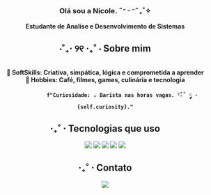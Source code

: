 
<div align="center">
<h3 align="center"> Olá sou a Nicole. ˶ᵔ ᵕ ᵔ˶₊˚✧ </h3>
<strong>  Estudante de Analise e Desenvolvimento de Sistemas

## <div align="center">⋅˚₊‧ ୨୧ ‧₊˚ ⋅ Sobre mim</div>  
<div align="center">
    <br>
  🫧 <strong>SoftSkills:</strong> Criativa, simpática, lógica e comprometida a aprender
  <br>
  🌿 <strong>Hobbies:</strong> Café, filmes, games, culinária e tecnologia  
  <br>
<p>
</p>
    
               f"Curiosidade: ☕️ Barista nas horas vagas. 𓍢ִ໋✧˚ ༘ ⋆   {self.curiosity}."




## ‧₊˚ ⋅ Tecnologias que uso  
<p align="center">
  <img src="https://img.shields.io/badge/-HTML5-orange?style=flat-square&logo=html5&logoColor=white">
  <img src="https://img.shields.io/badge/-CSS3-blue?style=flat-square&logo=css3&logoColor=white">
  <img src="https://img.shields.io/badge/-JavaScript-yellow?style=flat-square&logo=javascript&logoColor=white">
  <img src="https://img.shields.io/badge/-Python-3776AB?style=flat-square&logo=python&logoColor=white">
  <img src="https://img.shields.io/badge/-React-61DAFB?style=flat-square&logo=react&logoColor=white">


</p>

## ‧₊˚ ⋅ Contato  
<p align="center">
  <a href="https://www.linkedin.com/in/nicole-alves-678628283/">
    <img src="https://img.shields.io/badge/-LinkedIn-blue?style=flat-square&logo=linkedin">
  </a>
</p>
